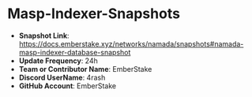 # Masp-Indexer-Snapshots

- **Snapshot Link**: https://docs.emberstake.xyz/networks/namada/snapshots#namada-masp-indexer-database-snapshot
- **Update Frequency**: 24h
- **Team or Contributor Name**: EmberStake
- **Discord UserName**: 4rash
- **GitHub Account**: EmberStake

